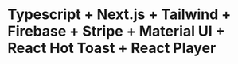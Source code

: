 # Typescript + Next.js + Tailwind + Firebase + Stripe + Material UI + React Hot Toast + React Player